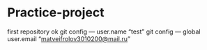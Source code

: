 # Practice-project
first repository
ok
git config — user.name “test”
git config — global user.email “matveifrolov3010200@mail.ru”
